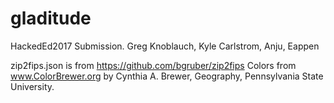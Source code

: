 # gladitude
HackedEd2017 Submission. Greg Knoblauch, Kyle Carlstrom, Anju, Eappen  

zip2fips.json is from https://github.com/bgruber/zip2fips
Colors from www.ColorBrewer.org by Cynthia A. Brewer, Geography, Pennsylvania State University.
